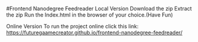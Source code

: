 #Frontend Nanodegree Feedreader
Local Version
Download the zip
Extract the zip
Run the Index.html in the browser of your choice.(Have Fun)

Online Version
To run the project online click this link: https://futuregaamecreator.github.io/frontend-nanodegree-feedreader/


